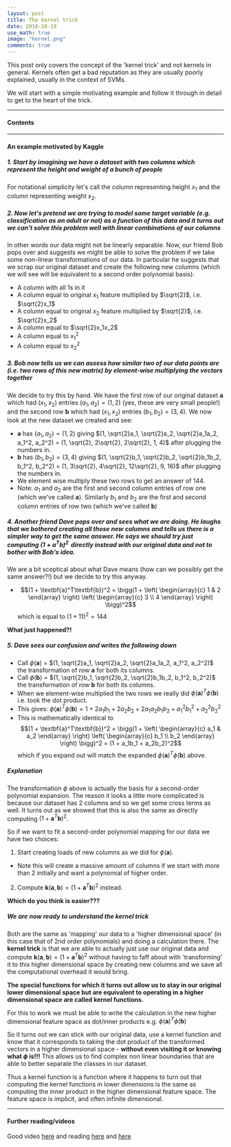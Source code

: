 ```yaml
---
layout: post
title: The kernel trick
date: 2018-10-19
use_math: true
image: "kernel.png"
comments: true
---
```

This post only covers the concept of the 'kernel trick' and not kernels in general. Kernels often get a bad reputation as they are usually poorly explained, usually in the context of SVMs.

We will start with a simple motivating example and follow it through in detail to get to the heart of the trick.
<!--more-->
<hr class="with-margin">

<div class="list-of-contents">
  <h4>Contents</h4>
  <ul></ul>
</div>

<hr class="with-margin">
<h4 class="header" id="intro">An example motivated by Kaggle</h4>

##### 1. Start by imagining we have a dataset with two columns which represent the height and weight of a bunch of people

For notational simplicity let's call the column representing height $x_1$ and the column representing weight $x_2$.

##### 2. Now let's pretend we are trying to model some target variable (e.g. classification as an adult or not) as a function of this data and it turns out we can't solve this problem well with linear combinations of our columns

In other words our data might not be linearly separable. Now, our friend Bob pops over and suggests we might be able to solve the problem if we take some non-linear transformations of our data. In particular he suggests that we scrap our original dataset and create the following new columns (which we will see will be equivalent to a second order polynomial basis):
  * A column with all 1s in it
  * A column equal to original $x_1$ feature multiplied by $\sqrt{2}$, i.e. $\sqrt{2}x_1$
  * A column equal to original $x_2$ feature multiplied by $\sqrt{2}$, i.e. $\sqrt{2}x_2$
  * A column equal to $\sqrt{2}x_1x_2$
  * A column equal to $x_1^2$
  * A column equal to $x_2^2$

##### 3. Bob now tells us we can assess how similar two of our data points are (i.e. two rows of this new matrix) by element-wise multiplying the vectors together

We decide to try this by hand. We have the first row of our original dataset $\textbf{a}$ which had $(x_1, x_2)$ entries $(a_1, a_2) = (1, 2)$ (yes, these are very small people!) and the second row $\textbf{b}$ which had $(x_1, x_2)$ entries $(b_1, b_2) = (3, 4)$. We now look at the new dataset we created and see:
 * $\textbf{a}$ has $(a_1, a_2) = (1, 2)$ giving $(1, \sqrt{2}a_1, \sqrt{2}a_2, \sqrt{2}a_1a_2, a_1^2, a_2^2) = (1, \sqrt{2}, 2\sqrt{2}, 2\sqrt{2}, 1, 4)$ after plugging the numbers in.
 * $\textbf{b}$ has $(b_1, b_2) = (3, 4)$ giving $(1, \sqrt{2}b_1, \sqrt{2}b_2, \sqrt{2}b_1b_2, b_1^2, b_2^2) = (1, 3\sqrt{2}, 4\sqrt{2}, 12\sqrt{2}, 9, 16)$ after plugging the numbers in.
 * We element wise multiply these two rows to get an answer of 144.
  * Note: $a_1$ and $a_2$ are the first and second column entries of row one (which we've called $\textbf{a}$). Similarly $b_1$ and $b_2$ are the first and second column entries of row two (which we've called $\textbf{b}$)

##### 4. Another friend Dave pops over and sees what we are doing. He laughs that we bothered creating all those new columns and tells us there is a simpler way to get the same answer. He says we should try just computing $(1 + \textbf{a}^T\textbf{b})^2 \,$ directly instead with our original data and not to bother with Bob's idea.

We are a bit sceptical about what Dave means (how can we possibly get the same answer?!) but we decide to try this anyway.
  * $$(1 + \textbf{a}^T\textbf{b})^2 = \bigg(1 + \left( \begin{array}{c} 1 & 2 \end{array} \right) \left( \begin{array}{c} 3 \\ 4 \end{array} \right) \bigg)^2$$ which is equal to $(1 + 11)^2 = 144$

**What just happened?!**

##### 5. Dave sees our confusion and writes the following down

* Call $\phi(\textbf{a})$ = $(1, \sqrt{2}a_1, \sqrt{2}a_2, \sqrt{2}a_1a_2, a_1^2, a_2^2)$ the transformation of row $\textbf{a}$ for both its columns.
* Call $\phi(\textbf{b})$ = $(1, \sqrt{2}b_1, \sqrt{2}b_2, \sqrt{2}b_1b_2, b_1^2, b_2^2)$ the transformation of row $\textbf{b}$ for both its columns.
* When we element-wise multiplied the two rows we really did $\phi(\textbf{a})^T\phi(\textbf{b})$ i.e. took the dot product.
* This gives: $\phi(\textbf{a})^T\phi(\textbf{b}) = 1 + 2a_1b_1 + 2a_2b_2 + 2a_1a_2b_1b_2 + a_1^2b_1^2 + a_2^2b_2^2$
* This is mathematically identical to $$(1 + \textbf{a}^T\textbf{b})^2 = \bigg(1 + \left( \begin{array}{c} a_1 & a_2 \end{array} \right) \left( \begin{array}{c} b_1 \\ b_2 \end{array} \right) \bigg)^2 = (1 + a_1b_1 + a_2b_2)^2$$ which if you expand out will match the expanded $\phi(\textbf{a})^T\phi(\textbf{b})$ above.

##### Explanation

The transformation $\phi$ above is actually the basis for a second-order polynomial expansion. The reason it looks a little more complicated is because our dataset has 2 columns and so we get some cross terms as well. It turns out as we showed that this is also the same as directly computing $(1 + \textbf{a}^T\textbf{b})^2$.

So if we want to fit a second-order polynomial mapping for our data we have two choices:

1. Start creating loads of new columns as we did for $\phi(\textbf{a})$.
  * Note this will create a massive amount of columns if we start with more than 2 initially and want a polynomial of higher order.
2. Compute $\textbf{k}(\textbf{a},\textbf{b}) = (1 + \textbf{a}^T\textbf{b})^2$ instead.

**Which do you think is easier???**

##### We are now ready to understand the kernel trick

Both are the same as 'mapping' our data to a 'higher dimensional space' (in this case that of 2nd order polynomials) and doing a calculation there. The **kernel trick** is that we are able to actually just use our original data and compute $\textbf{k}(\textbf{a},\textbf{b}) = (1 + \textbf{a}^T\textbf{b})^2$ without having to faff about with 'transforming' it to this higher dimensional space by creating new columns and we save all the computational overhead it would bring.

**The special functions for which it turns out allow us to stay in our original lower dimensional space but are equivalent to operating in a higher dimensional space are called kernel functions.**

For this to work we must be able to write the calculation in the new higher dimensional feature space as dot/inner products e.g. $\phi(\textbf{a})^T\phi(\textbf{b})$

So it turns out we can stick with our original data, use a kernel function and know that it corresponds to taking the dot product of the transformed vectors in a higher dimensional space - **without even visiting it or knowing what $\phi$ is!!!**  This allows us to find complex non linear boundaries that are able to better separate the classes in our dataset.

Thus a kernel function is a function where it happens to turn out that computing the kernel functions in lower dimensions is the same as computing the inner product in the higher dimensional feature space. The feature space is implicit, and often infinite dimensional.

<hr class="with-margin">
<h4 class="header" id="intro">Further reading/videos</h4>

Good video [here](https://www.youtube.com/watch?v=XUj5JbQihlU&hd=1) and reading [here](https://stats.stackexchange.com/questions/80398/how-can-svm-find-an-infinite-feature-space-where-linear-separation-is-always-p) and [here](https://stats.stackexchange.com/questions/152897/how-to-intuitively-explain-what-a-kernel-is)
